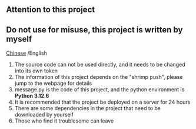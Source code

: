 ## Attention to this project ##

## Do not use for misuse, this project is written by myself

[Chinese](README.md) /English

1. The source code can not be used directly, and it needs to be changed into its own token
2. The information of this project depends on the "shrimp push", please jump to the webpage for details
3. message.py is the code of this project, and the python environment is **Python 3.12.6**
4. It is recommended that the project be deployed on a server for 24 hours
5. There are some dependencies in the project that need to be downloaded by yourself
6. Those who find it troublesome can leave

